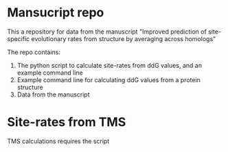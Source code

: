 # Mansucript repo
This a repository for data from the manuscript "Improved prediction of site-specific evolutionary rates from structure by averaging across homologs"

The repo contains:
1. The python script to calculate site-rates from ddG values, and an example command line
2. Example command line for calculating ddG values from a protein structure
3. Data from the manuscript

# Site-rates from TMS
TMS calculations requires the script




